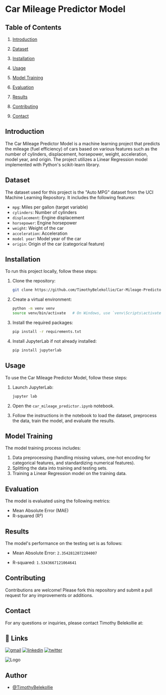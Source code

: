 # Car Mileage Predictor Model

## Table of Contents
1. [Introduction](#introduction)
2. [Dataset](#dataset)
3. [Installation](#installation)
4. [Usage](#usage)
5. [Model Training](#model-training)
6. [Evaluation](#evaluation)
7. [Results](#results)
8. [Contributing](#contributing)

10. [Contact](#contact)

## Introduction
The Car Mileage Predictor Model is a machine learning project that predicts the mileage (fuel efficiency) of cars based on various features such as the number of cylinders, displacement, horsepower, weight, acceleration, model year, and origin. The project utilizes a Linear Regression model implemented with Python's scikit-learn library.

## Dataset
The dataset used for this project is the "Auto MPG" dataset from the UCI Machine Learning Repository. It includes the following features:
- `mpg`: Miles per gallon (target variable)
- `cylinders`: Number of cylinders
- `displacement`: Engine displacement
- `horsepower`: Engine horsepower
- `weight`: Weight of the car
- `acceleration`: Acceleration
- `model year`: Model year of the car
- `origin`: Origin of the car (categorical feature)

## Installation
To run this project locally, follow these steps:

1. Clone the repository:
    ```bash
    git clone https://github.com/TimothyBelekollie/Car-Mileage-Predictor-Model
    ```

2. Create a virtual environment:
    ```bash
    python -m venv venv
    source venv/bin/activate   # On Windows, use `venv\Scripts\activate`
    ```

3. Install the required packages:
    ```bash
    pip install -r requirements.txt
    ```

4. Install JupyterLab if not already installed:
    ```bash
    pip install jupyterlab
    ```

## Usage
To use the Car Mileage Predictor Model, follow these steps:

1. Launch JupyterLab:
    ```bash
    jupyter lab
    ```

2. Open the `car_mileage_predictor.ipynb` notebook.
3. Follow the instructions in the notebook to load the dataset, preprocess the data, train the model, and evaluate the results.

## Model Training
The model training process includes:
1. Data preprocessing (handling missing values, one-hot encoding for categorical features, and standardizing numerical features).
2. Splitting the data into training and testing sets.
3. Training a Linear Regression model on the training data.

## Evaluation
The model is evaluated using the following metrics:
- Mean Absolute Error (MAE)
- R-squared (R²)

## Results
The model's performance on the testing set is as follows:
- Mean Absolute Error: `2.3542812072204007`

- R-squared: `1.5343667121064641`

## Contributing
Contributions are welcome! Please fork this repository and submit a pull request for any improvements or additions.


## Contact
For any questions or inquiries, please contact Timothy Belekollie at:

## 🔗 Links
[![gmail](https://img.shields.io/badge/my_gmail-000?style=for-the-badge&logo=ko-fi&logoColor=white)](belekollietimothy2@gmail.com/)
[![linkedin](https://img.shields.io/badge/linkedin-0A66C2?style=for-the-badge&logo=linkedin&logoColor=white)](https://www.linkedin.com/in/timothy-belekollie-1b3a5321b/)
[![twitter](https://img.shields.io/badge/twitter-1DA1F2?style=for-the-badge&logo=twitter&logoColor=white)](https://twitter.com/TimothyBelekol2)


![Logo](https://github-readme-stats.vercel.app/api?username=TimothyBelekollie&&show_icons=true&title_color=ffffff&icon_color=bb2acf&text_color=daf7dc&bg_color=151515)


## Author

- [@TimothyBelekollie](https://www.github.com/TimothyBelekollie)



